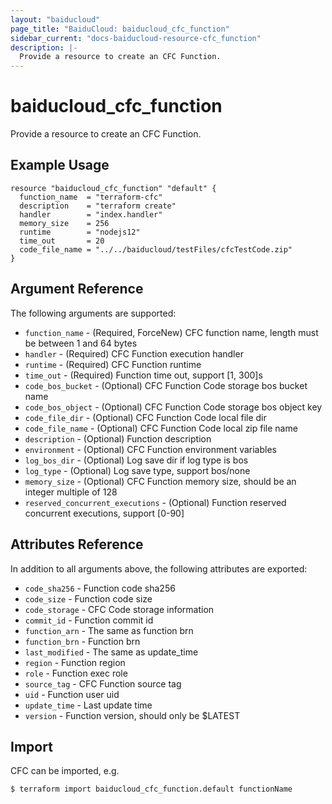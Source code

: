 ```yaml
---
layout: "baiducloud"
page_title: "BaiduCloud: baiducloud_cfc_function"
sidebar_current: "docs-baiducloud-resource-cfc_function"
description: |-
  Provide a resource to create an CFC Function.
---
```


# baiducloud_cfc_function

Provide a resource to create an CFC Function.

## Example Usage

```hcl
resource "baiducloud_cfc_function" "default" {
  function_name  = "terraform-cfc"
  description    = "terraform create"
  handler        = "index.handler"
  memory_size    = 256
  runtime        = "nodejs12"
  time_out       = 20
  code_file_name = "../../baiducloud/testFiles/cfcTestCode.zip"
}
```

## Argument Reference

The following arguments are supported:

* `function_name` - (Required, ForceNew) CFC function name, length must be between 1 and 64 bytes
* `handler` - (Required) CFC Function execution handler
* `runtime` - (Required) CFC Function runtime
* `time_out` - (Required) Function time out, support [1, 300]s
* `code_bos_bucket` - (Optional) CFC Function Code storage bos bucket name
* `code_bos_object` - (Optional) CFC Function Code storage bos object key
* `code_file_dir` - (Optional) CFC Function Code local file dir
* `code_file_name` - (Optional) CFC Function Code local zip file name
* `description` - (Optional) Function description
* `environment` - (Optional) CFC Function environment variables
* `log_bos_dir` - (Optional) Log save dir if log type is bos
* `log_type` - (Optional) Log save type, support bos/none
* `memory_size` - (Optional) CFC Function memory size, should be an integer multiple of 128
* `reserved_concurrent_executions` - (Optional) Function reserved concurrent executions, support [0-90]

## Attributes Reference

In addition to all arguments above, the following attributes are exported:

* `code_sha256` - Function code sha256
* `code_size` - Function code size
* `code_storage` - CFC Code storage information
* `commit_id` - Function commit id
* `function_arn` - The same as function brn
* `function_brn` - Function brn
* `last_modified` - The same as update_time
* `region` - Function region
* `role` - Function exec role
* `source_tag` - CFC Function source tag
* `uid` - Function user uid
* `update_time` - Last update time
* `version` - Function version, should only be $LATEST


## Import

CFC can be imported, e.g.

```hcl
$ terraform import baiducloud_cfc_function.default functionName
```

